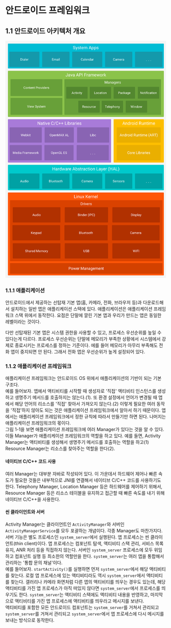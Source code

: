 # 안드로이드 프레임워크

## 1.1 안드로이드 아키텍처 개요
<img src="images/안드로이드 아키텍처.png" width="519" title="그림 1-1 안드로이드 아키텍처" alt="그림 1-1 안드로이드 아키텍처"></img>

### 1.1.1 애플리케이션
안드로이드에서 제공하는 선탑재 기본 앱(홈, 카메라, 전화, 브라우저 등)과 다운로드해서 설치하는 일반 앱은 애플리케이션 스택에 있다. 애플리케이션은 애플리케이션 프레임워크 스택 위에서 동작한다. 요점은 단말에 깔린 기본 앱과 우리가 만드는 앱은 동일한 레벨이라는 것이다.  

다만 선탑재된 기본 앱은 시스템 권한을 사용할 수 있고, 프로세스 우선순위를 높일 수 있다는게 다르다. 프로세스 우선순위는 단말에 메모리가 부족한 상황에서 시스템에서 강제로 종료시키는 프로세스를 정하는 기준이다. 에를 들어 메모리가 아무리 부족해도 전화 앱이 중지되면 안 된다. 그래서 전화 앱은 우선순위가 높게 설정되어 있다.

### 1.1.2 애플리케이션 프레임워크
애플리케이션 프레임워크는 안드로이드 OS 위에서 애플리케이션의 기반이 되는 기본 구조다.  
예를 들어보자. 앱에서 액티비티를 시작할 때 생성자로 '직접' 액티비티 인스턴스를 생성하고 생명주기 메서드를 호출하지는 않는다.(1). 또 환경 설정에서 언어가 변경될 때 앱에서 해당 언어의 리소스를 '직접' 찾아서 가져오지 않는다.(2) 이렇게 필요한 여러 동작을 '직접'하지 않아도 되는 것은 애플리케이션 프레임워크에서 알아서 하기 때문이다. 앱에서는 애플리케이션 프레임워크에서 정한 규칙에 따라서 만들기만 하면 된다. 나머지는 애플리케이션 프레임워크의 몫이다.  
그림 1-1을 보면 애플리케이션 프레임워크에 여러 Manager가 있다는 것을 알 수 있다. 이들 Manager가 애플리케이션 프레임워크의 역할을 하고 있다. 예를 들면, Activity Manager는 액티비티를 생성해서 생명주기 메서드를 호출하는 역할을 하고(1) Resource Manager는 리소스를 찾아주는 역할을 한다(2).

#### 네이티브 C/C++ 코드 사용
여러 Manager는 대부분 자바로 작성되어 있다. 이 가운데서 하드웨어 제어나 빠른 속도가 필요한 것들은 내부적으로 JNI를 연결해서 네이티브 C/C++ 코드를 사용하기도 한다. Telephony Manager, Location Manager 등은 하드웨어를 제어하기 위해서, Resource Manager 등은 리소스 테이블을 유지하고 접근할 때 빠른 속도를 내기 위해 네이티브 C/C++을 사용한다.

#### 씬 클라이언트와 서버
Activity Manager는 클라이언트인 `ActivityManager`와 서버인 `ActivityManagerService`를 모두 포괄하는 개념이다. 각종 Manager도 마찬가지다. 서버 기능은 별도 프로세스인 `system_server`에서 실행된다. 앱 프로세스는 씬 클라이언트(thin client)이다. 앱 프로세스는 컴포넌트 탐색, 액티비티 스택 관리, 서비스 목록 유지, ANR 처리 등을 직접하지 않는다. 서버인 `system_server` 프로세스에 모두 위임하고 컴포넌트 실행 등 최소한의 역할만을 한다. `system_server`는 여러 앱을 통합해서 관리하는 '통합 문의 채널'이다.  
예를 들어보자. `startActivity()`를 실행하면 먼저 `system_server`에서 해당 액티비티를 찾는다. 로컬 앱 프로세스에 있는 액티비티라도 역시 `system_server`에서 액티비티를 찾는다. 갤러리나 카메라 화면처럼 다른 앱의 액티비티를 띄우는 경우도 있는데, 해당 액티비티를 가진 앱 프로세스가 아직 떠있지 않다면 `system_server`에서 프로세스를 띄우기도 한다. `system_server`는 액티비티 스택에도 액티비티 내용을 반영하고, 마지막으로 액티비티를 가진 앱 프로세스에 액티비티를 띄우라고 메시지를 보낸다.  
액티비티를 포함한 모든 안드로이드 컴포넌트는 `system_server`를 거쳐서 관리되고 `system_server`를 거쳐서 관리되고 `system_server`에서 앱 프로세스에 다시 메시지를 보내는 방식으로 동작한다.
